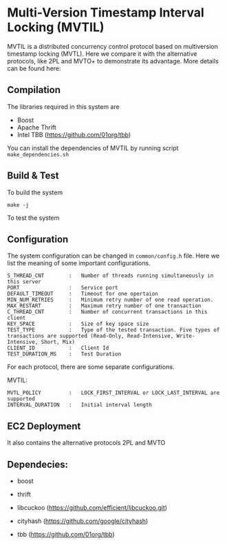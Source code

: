 Multi-Version Timestamp Interval Locking (MVTIL)
================================================

MVTIL is a distributed concurrency control protocol based on multiversion timestamp locking (MVTL). Here we compare it with the alternative protocols, like 2PL and MVTO+ to demonstrate its advantage. More details can be found here: 

Compilation
-----------
The libraries required in this system are 

  * Boost
  * Apache Thrift
  * Intel TBB (https://github.com/01org/tbb)

You can install the dependencies of MVTIL by running script `make_dependencies.sh`


Build & Test
------------
To build the system

	make -j

To test the system


Configuration
-------------
The system configuration can be changed in `common/config.h` file. Here we list the meaning of some important configurations.


	S_THREAD_CNT		:	Number of threads running simultaneously in this server
	PORT				:	Service port
	DEFAULT_TIMEOUT		:	Timeout for one opertaion
	MIN_NUM_RETRIES		:	Minimum retry number of one read operation.
	MAX_RESTART			:	Maximum retry number of one transaction
	C_THREAD_CNT		:	Number of concurrent transactions in this client
	KEY_SPACE			:	Size of key space size
	TEST_TYPE			:	Type of the tested transaction. Five types of transactions are supported (Read-Only, Read-Intensive, Write-Intensive, Short, Mix)
	CLIENT_ID			:	Client Id
	TEST_DURATION_MS	:	Test Duration

For each protocol, there are some separate configurations.

MVTIL: 

	MVTL_POLICY			:	LOCK_FIRST_INTERVAL or LOCK_LAST_INTERVAL are supported
	INTERVAL_DURATION	:	Initial interval length




EC2 Deployment
--------------

It also contains the alternative protocols 2PL and MVTO 




## Dependecies:

* boost

* thrift

* libcuckoo (https://github.com/efficient/libcuckoo.git)

* cityhash (https://github.com/google/cityhash)

* tbb (https://github.com/01org/tbb)

